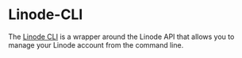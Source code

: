 # Linode-CLI

The [Linode CLI](https://www.linode.com/docs/guides/linode-cli/) is a wrapper around the Linode API that allows you to manage your Linode account from the command line.
